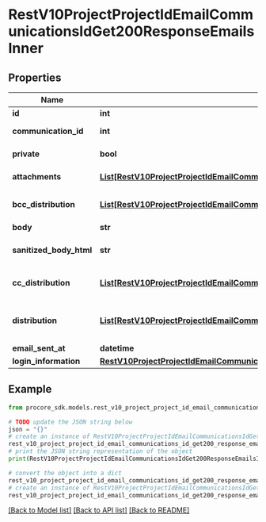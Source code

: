 # RestV10ProjectProjectIdEmailCommunicationsIdGet200ResponseEmailsInner


## Properties

Name | Type | Description | Notes
------------ | ------------- | ------------- | -------------
**id** | **int** | Email ID | [optional] 
**communication_id** | **int** | Communication ID | [optional] 
**private** | **bool** | Private Indicator | [optional] 
**attachments** | [**List[RestV10ProjectProjectIdEmailCommunicationsIdGet200ResponseEmailsInnerAttachmentsInner]**](RestV10ProjectProjectIdEmailCommunicationsIdGet200ResponseEmailsInnerAttachmentsInner.md) | Email attachnents | [optional] 
**bcc_distribution** | [**List[RestV10ProjectProjectIdEmailCommunicationsIdGet200ResponseEmailsInnerBccDistributionInner]**](RestV10ProjectProjectIdEmailCommunicationsIdGet200ResponseEmailsInnerBccDistributionInner.md) | Users on the email BCC distribution | [optional] 
**body** | **str** | Company name | [optional] 
**sanitized_body_html** | **str** | Body of the email in HTML format | [optional] 
**cc_distribution** | [**List[RestV10ProjectProjectIdEmailCommunicationsIdGet200ResponseEmailsInnerBccDistributionInner]**](RestV10ProjectProjectIdEmailCommunicationsIdGet200ResponseEmailsInnerBccDistributionInner.md) | Users on the email CC distribution | [optional] 
**distribution** | [**List[RestV10ProjectProjectIdEmailCommunicationsIdGet200ResponseEmailsInnerBccDistributionInner]**](RestV10ProjectProjectIdEmailCommunicationsIdGet200ResponseEmailsInnerBccDistributionInner.md) | An array of users of the Distributions of the topic | [optional] 
**email_sent_at** | **datetime** | Date email sent | [optional] 
**login_information** | [**RestV10ProjectProjectIdEmailCommunicationsIdGet200ResponseEmailsInnerLoginInformation**](RestV10ProjectProjectIdEmailCommunicationsIdGet200ResponseEmailsInnerLoginInformation.md) |  | [optional] 

## Example

```python
from procore_sdk.models.rest_v10_project_project_id_email_communications_id_get200_response_emails_inner import RestV10ProjectProjectIdEmailCommunicationsIdGet200ResponseEmailsInner

# TODO update the JSON string below
json = "{}"
# create an instance of RestV10ProjectProjectIdEmailCommunicationsIdGet200ResponseEmailsInner from a JSON string
rest_v10_project_project_id_email_communications_id_get200_response_emails_inner_instance = RestV10ProjectProjectIdEmailCommunicationsIdGet200ResponseEmailsInner.from_json(json)
# print the JSON string representation of the object
print(RestV10ProjectProjectIdEmailCommunicationsIdGet200ResponseEmailsInner.to_json())

# convert the object into a dict
rest_v10_project_project_id_email_communications_id_get200_response_emails_inner_dict = rest_v10_project_project_id_email_communications_id_get200_response_emails_inner_instance.to_dict()
# create an instance of RestV10ProjectProjectIdEmailCommunicationsIdGet200ResponseEmailsInner from a dict
rest_v10_project_project_id_email_communications_id_get200_response_emails_inner_from_dict = RestV10ProjectProjectIdEmailCommunicationsIdGet200ResponseEmailsInner.from_dict(rest_v10_project_project_id_email_communications_id_get200_response_emails_inner_dict)
```
[[Back to Model list]](../README.md#documentation-for-models) [[Back to API list]](../README.md#documentation-for-api-endpoints) [[Back to README]](../README.md)



